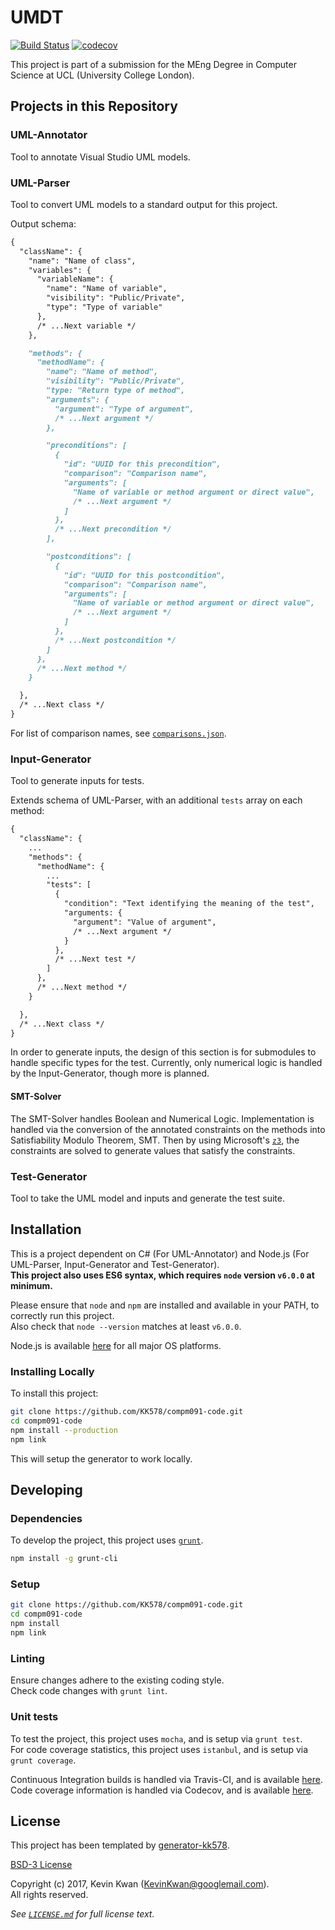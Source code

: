 # UMDT

[![Build Status](https://travis-ci.com/KK578/compm091-code.svg?token=hs1VhKpTNLLpkBzhwkbp&branch=master)](https://travis-ci.com/KK578/compm091-code)
[![codecov](https://codecov.io/gh/KK578/compm091-code/branch/master/graph/badge.svg?token=IVRG99xGEK)](https://codecov.io/gh/KK578/compm091-code)

This project is part of a submission for the MEng Degree in Computer Science at UCL (University College London).



## Projects in this Repository

### UML-Annotator

Tool to annotate Visual Studio UML models.

### UML-Parser

Tool to convert UML models to a standard output for this project.

Output schema:
```md
{
  "className": {
    "name": "Name of class",
    "variables": {
      "variableName": {
        "name": "Name of variable",
        "visibility": "Public/Private",
        "type": "Type of variable"
      },
      /* ...Next variable */
    },

    "methods": {
      "methodName": {
        "name": "Name of method",
        "visibility": "Public/Private",
        "type: "Return type of method",
        "arguments": {
          "argument": "Type of argument",
          /* ...Next argument */
        },

        "preconditions": [
          {
            "id": "UUID for this precondition",
            "comparison": "Comparison name",
            "arguments": [
              "Name of variable or method argument or direct value",
              /* ...Next argument */
            ]
          },
          /* ...Next precondition */
        ],

        "postconditions": [
          {
            "id": "UUID for this postcondition",
            "comparison": "Comparison name",
            "arguments": [
              "Name of variable or method argument or direct value",
              /* ...Next argument */
            ]
          },
          /* ...Next postcondition */
        ]
      },
      /* ...Next method */
    }

  },
  /* ...Next class */
}
```

For list of comparison names, see [`comparisons.json`](./util/comparisons.json).

### Input-Generator

Tool to generate inputs for tests.

Extends schema of UML-Parser, with an additional `tests` array on each method:
```md
{
  "className": {
    ...
    "methods": {
      "methodName": {
        ...
        "tests": [
          {
            "condition": "Text identifying the meaning of the test",
            "arguments: {
              "argument": "Value of argument",
              /* ...Next argument */
            }
          },
          /* ...Next test */
        ]
      },
      /* ...Next method */
    }

  },
  /* ...Next class */
}
```

In order to generate inputs, the design of this section is for submodules to handle specific types for the test.
Currently, only numerical logic is handled by the Input-Generator, though more is planned.

#### SMT-Solver

The SMT-Solver handles Boolean and Numerical Logic.
Implementation is handled via the conversion of the annotated constraints on the methods into Satisfiability Modulo Theorem, SMT.
Then by using Microsoft's [`z3`](https://github.com/Z3Prover/z3), the constraints are solved to generate values that satisfy the constraints.

### Test-Generator

Tool to take the UML model and inputs and generate the test suite.



## Installation

This is a project dependent on C# (For UML-Annotator) and Node.js (For UML-Parser, Input-Generator and Test-Generator).  
**This project also uses ES6 syntax, which requires `node` version `v6.0.0` at minimum.**

Please ensure that `node` and `npm` are installed and available in your PATH, to correctly run this project.  
Also check that `node --version` matches at least `v6.0.0`.

Node.js is available [here](https://nodejs.org) for all major OS platforms.

### Installing Locally

To install this project:

```bash
git clone https://github.com/KK578/compm091-code.git
cd compm091-code
npm install --production
npm link
```

This will setup the generator to work locally.



## Developing

### Dependencies

To develop the project, this project uses [`grunt`](https://gruntjs.com).

```bash
npm install -g grunt-cli
```

### Setup

```bash
git clone https://github.com/KK578/compm091-code.git
cd compm091-code
npm install
npm link
```

### Linting

Ensure changes adhere to the existing coding style.  
Check code changes with `grunt lint`.

### Unit tests

To test the project, this project uses `mocha`, and is setup via `grunt test`.  
For code coverage statistics, this project uses `istanbul`, and is setup via `grunt coverage`.

Continuous Integration builds is handled via Travis-CI, and is available [here](https://travis-ci.com/KK578/compm091-code).  
Code coverage information is handled via Codecov, and is available [here](https://codecov.io/gh/KK578/compm091-code).



## License

This project has been templated by [generator-kk578](https://github.com/KK578/generator-kk578).

[BSD-3 License](https://opensource.org/licenses/BSD-3-Clause)

Copyright (c) 2017, Kevin Kwan (KevinKwan@googlemail.com).  
All rights reserved.

*See [`LICENSE.md`](./LICENSE.md) for full license text.*
